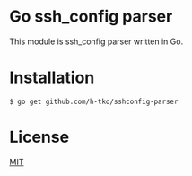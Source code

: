# Go ssh_config parser

This module is ssh_config parser written in Go.

# Installation

```
$ go get github.com/h-tko/sshconfig-parser
```

# License

[MIT](/LICENSE)
